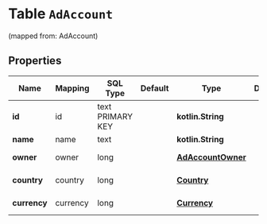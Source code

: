 
# Table `AdAccount`
(mapped from: AdAccount)

## Properties
Name | Mapping | SQL Type | Default | Type | Description | Notes
---- | ------- | -------- | ------- | ---- | ----------- | -----
**id** | id | text PRIMARY KEY |  | **kotlin.String** |  |  [optional]
**name** | name | text |  | **kotlin.String** |  |  [optional]
**owner** | owner | long |  | [**AdAccountOwner**](AdAccountOwner.md) |  |  [optional] [foreignkey]
**country** | country | long |  | [**Country**](Country.md) |  |  [optional] [foreignkey]
**currency** | currency | long |  | [**Currency**](Currency.md) |  |  [optional] [foreignkey]







